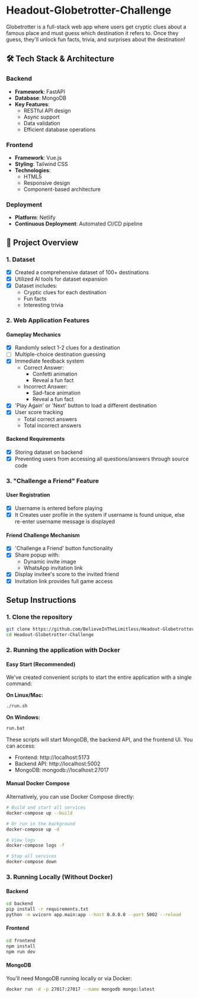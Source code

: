 # Headout-Globetrotter-Challenge
Globetrotter is a full-stack web app where users get cryptic clues about a famous place and must guess which destination it refers to. Once they guess, they'll unlock fun facts, trivia, and surprises about the destination!


## 🛠 Tech Stack & Architecture

### Backend
- **Framework**: FastAPI
- **Database**: MongoDB
- **Key Features**:
  * RESTful API design
  * Async support
  * Data validation
  * Efficient database operations

### Frontend
- **Framework**: Vue.js
- **Styling**: Tailwind CSS
- **Technologies**:
  * HTML5
  * Responsive design
  * Component-based architecture

### Deployment
- **Platform**: Netlify
- **Continuous Deployment**: Automated CI/CD pipeline

## 🎯 Project Overview

### 1. Dataset
- [x] Created a comprehensive dataset of 100+ destinations
- [x] Utilized AI tools for dataset expansion
- [x] Dataset includes:
  * Cryptic clues for each destination
  * Fun facts
  * Interesting trivia

### 2. Web Application Features
#### Gameplay Mechanics
- [x] Randomly select 1-2 clues for a destination
- [ ] Multiple-choice destination guessing
- [x] Immediate feedback system
  * Correct Answer:
    - Confetti animation
    - Reveal a fun fact
  * Incorrect Answer:
    - Sad-face animation
    - Reveal a fun fact
- [x] 'Play Again' or 'Next' button to load a different destination
- [x] User score tracking
  * Total correct answers
  * Total incorrect answers

#### Backend Requirements
- [x] Storing dataset on backend
- [x] Preventing users from accessing all questions/answers through source code

### 3. "Challenge a Friend" Feature
#### User Registration
- [x] Username is entered before playing
- [x] It Creates user profile in the system if username is found unique, else re-enter username message is displayed

#### Friend Challenge Mechanism
- [x] 'Challenge a Friend' button functionality
- [x] Share popup with:
  * Dynamic invite image
  * WhatsApp invitation link
- [x] Display invitee's score to the invited friend
- [x] Invitation link provides full game access

## Setup Instructions

### 1. Clone the repository
```bash
git clone https://github.com/BelieveInTheLimitless/Headout-Globetrotter-Challenge.git
cd Headout-Globetrotter-Challenge
```

### 2. Running the application with Docker

#### Easy Start (Recommended)
We've created convenient scripts to start the entire application with a single command:

**On Linux/Mac:**
```bash
./run.sh
```

**On Windows:**
```bash
run.bat
```

These scripts will start MongoDB, the backend API, and the frontend UI. You can access:
- Frontend: http://localhost:5173
- Backend API: http://localhost:5002
- MongoDB: mongodb://localhost:27017

#### Manual Docker Compose
Alternatively, you can use Docker Compose directly:

```bash
# Build and start all services
docker-compose up --build

# Or run in the background
docker-compose up -d

# View logs
docker-compose logs -f

# Stop all services
docker-compose down
```

### 3. Running Locally (Without Docker)

#### Backend
```bash
cd backend
pip install -r requirements.txt
python -m uvicorn app.main:app --host 0.0.0.0 --port 5002 --reload
```

#### Frontend
```bash
cd frontend
npm install
npm run dev
```

#### MongoDB
You'll need MongoDB running locally or via Docker:
```bash
docker run -d -p 27017:27017 --name mongodb mongo:latest
```
